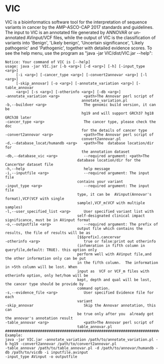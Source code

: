 # VIC
VIC is a bioinformatics software tool for the interpretation of sequence variants in cancer by the AMP-ASCO-CAP 2017 standards and guidelines. The input to VIC is an annotated file generated by ANNOVAR or un-annotated AVinput/VCF files, while the output of VIC is the classification of variants into 'Benign', 'Likely benign', 'Uncertain significance', 'Likely pathogenic' and 'Pathogenic', together with detailed evidence scores.
To see the help menu, use the program as "java -jar VIC/dist/VIC.jar --help":

    Notice: Your command of VIC is [--help]
    usage: java -jar VIC.jar [-b <arg>] [-d <arg>] [-h] [-input_type <arg>]
         [-i <arg>] [-cancer_type <arg>] [-convert2annovar <arg>] [-l <arg>]
         [-skip_annovar] [-o <arg>] [-annotate_variation <arg>] [-table_annovar
         <arg>] [-s <arg>] [-otherinfo <arg>] [-db <arg>]
    -annotate_variation <arg>           <path>The Annovar perl script of
                                       annotate_variation.pl
    -b,--buildver <arg>                 The genomic build version, it can be
                                       hg19 and will support GRCh37 hg18 GRCh38 later
    -cancer_type <arg>                  The cancer type, please check the doc
                                       for the details of cancer type
    -convert2annovar <arg>              <path>The Annovar perl script of
                                       convert2annovar.pl
    -d,--database_locat/humandb <arg>   <path>The  database location/dir for
                                       the annotation dataset
    -db,--database_vic <arg>            --required argument: <path>The
                                     database location/dir for the CancerVar dataset file
    -h,--help                           help message
    -i,--inputfile <arg>                --required argument: The input file
                                     contains your variant
    -input_type <arg>                   --required argument: The input file
                                     type, it can be  AVinput(Annovar's format),VCF(VCF with single
                                     sample),VCF_m(VCF with multiple samples)
    -l,--user_specified_list <arg>      User specified variant list with
                                     self-designated clinical impact significance, must be in AVinput format
    -o,--outputfile <arg>               --required argument: The prefix of
                                     output file which contains the results, the file of results will be as
                                     [$$prefix].cancervar
    -otherinfo <arg>                    true or false:print out otherinfo
                                     (infomration in fifth column in queryfile,default: TRUE). this option only
                                     perform well with AVinput file,and the other information only can be put
                                     in the fifth column.  The information in >5th column will be lost. When
                                     input as  VCF or VCF_m files with otherinfo option, only het/hom will be
                                     kept, depth and qual will be lost, the cancer type should be provide by
                                     command option.
    -s,--evidence_file <arg>            User specified Evidence file for each
                                     variant
    -skip_annovar                       Skip the Annovar annotation, this can
                                     be true only after you  already got the annovar's annotation result
    -table_annovar <arg>                <path>The Annovar perl script of
                                     table_annovar.pl
    ####################################################################################################################
    Example:
    java -jar VIC.jar -annotate_variation /path/to/annotate_variation.pl -b hg19 -convert2annovar /path/to/convert2annovar.pl 
    -table_annovar /path/to/table_annovar.pl -d /path/to/annovar/humandb -db /path/to/vicdb -i inputfile.avinput 
    -input_type AVinput -o outputfile 
